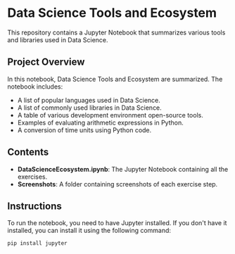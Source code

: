 # Data Science Tools and Ecosystem

This repository contains a Jupyter Notebook that summarizes various tools and libraries used in Data Science.

## Project Overview

In this notebook, Data Science Tools and Ecosystem are summarized. The notebook includes:

- A list of popular languages used in Data Science.
- A list of commonly used libraries in Data Science.
- A table of various development environment open-source tools.
- Examples of evaluating arithmetic expressions in Python.
- A conversion of time units using Python code.

## Contents

- **DataScienceEcosystem.ipynb**: The Jupyter Notebook containing all the exercises.
- **Screenshots**: A folder containing screenshots of each exercise step.

## Instructions

To run the notebook, you need to have Jupyter installed. If you don't have it installed, you can install it using the following command:

```bash
pip install jupyter

